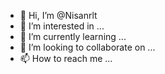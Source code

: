 - 👋 Hi, I’m @Nisanrlt
- 👀 I’m interested in ...
- 🌱 I’m currently learning ...
- 💞️ I’m looking to collaborate on ...
- 📫 How to reach me ...

<!---
Nisanrlt/Nisanrlt is a ✨ special ✨ repository because its `README.md` (this file) appears on your GitHub profile.
You can click the Preview link to take a look at your changes.
--->
